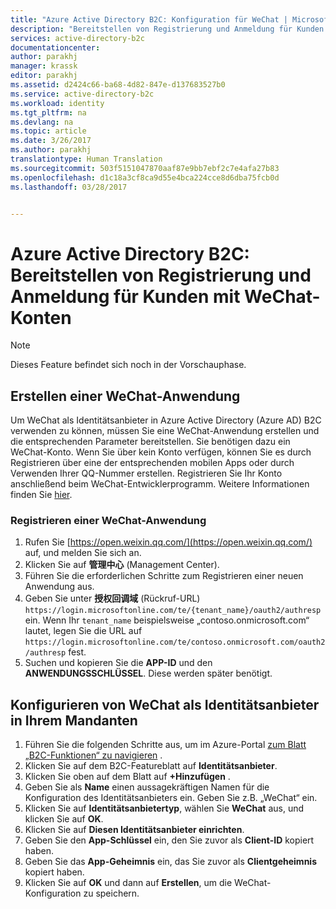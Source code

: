 ```yaml
---
title: "Azure Active Directory B2C: Konfiguration für WeChat | Microsoft-Dokumentation"
description: "Bereitstellen von Registrierung und Anmeldung für Kunden mit WeChat-Konten in mit Azure Active Directory B2C geschützten Anwendungen."
services: active-directory-b2c
documentationcenter: 
author: parakhj
manager: krassk
editor: parakhj
ms.assetid: d2424c66-ba68-4d82-847e-d137683527b0
ms.service: active-directory-b2c
ms.workload: identity
ms.tgt_pltfrm: na
ms.devlang: na
ms.topic: article
ms.date: 3/26/2017
ms.author: parakhj
translationtype: Human Translation
ms.sourcegitcommit: 503f5151047870aaf87e9bb7ebf2c7e4afa27b83
ms.openlocfilehash: d1c18a3cf8ca9d55e4bca224cce8d6dba75fcb0d
ms.lasthandoff: 03/28/2017


---
```

# <a name="azure-active-directory-b2c-provide-sign-up-and-sign-in-to-consumers-with-wechat-accounts"></a>Azure Active Directory B2C: Bereitstellen von Registrierung und Anmeldung für Kunden mit WeChat-Konten

> [!NOTE]
> Dieses Feature befindet sich noch in der Vorschauphase.
> 

## <a name="create-a-wechat-application"></a>Erstellen einer WeChat-Anwendung

Um WeChat als Identitätsanbieter in Azure Active Directory (Azure AD) B2C verwenden zu können, müssen Sie eine WeChat-Anwendung erstellen und die entsprechenden Parameter bereitstellen. Sie benötigen dazu ein WeChat-Konto. Wenn Sie über kein Konto verfügen, können Sie es durch Registrieren über eine der entsprechenden mobilen Apps oder durch Verwenden Ihrer QQ-Nummer erstellen. Registrieren Sie Ihr Konto anschließend beim WeChat-Entwicklerprogramm. Weitere Informationen finden Sie [hier](http://kf.qq.com/faq/161220Brem2Q161220uUjERB.html).

### <a name="register-a-wechat-application"></a>Registrieren einer WeChat-Anwendung

1. Rufen Sie [https://open.weixin.qq.com/](https://open.weixin.qq.com/) auf, und melden Sie sich an.
2. Klicken Sie auf **管理中心** (Management Center).
3. Führen Sie die erforderlichen Schritte zum Registrieren einer neuen Anwendung aus.
4. Geben Sie unter **授权回调域** (Rückruf-URL) `https://login.microsoftonline.com/te/{tenant_name}/oauth2/authresp` ein. Wenn Ihr `tenant_name` beispielsweise „contoso.onmicrosoft.com“ lautet, legen Sie die URL auf `https://login.microsoftonline.com/te/contoso.onmicrosoft.com/oauth2/authresp` fest.
5. Suchen und kopieren Sie die **APP-ID** und den **ANWENDUNGSSCHLÜSSEL**. Diese werden später benötigt.

## <a name="configure-wechat-as-an-identity-provider-in-your-tenant"></a>Konfigurieren von WeChat als Identitätsanbieter in Ihrem Mandanten
1. Führen Sie die folgenden Schritte aus, um im Azure-Portal [zum Blatt „B2C-Funktionen“ zu navigieren](active-directory-b2c-app-registration.md#navigate-to-the-b2c-features-blade) .
2. Klicken Sie auf dem B2C-Featureblatt auf **Identitätsanbieter**.
3. Klicken Sie oben auf dem Blatt auf **+Hinzufügen** .
4. Geben Sie als **Name** einen aussagekräftigen Namen für die Konfiguration des Identitätsanbieters ein. Geben Sie z.B. „WeChat“ ein.
5. Klicken Sie auf **Identitätsanbietertyp**, wählen Sie **WeChat** aus, und klicken Sie auf **OK**.
6. Klicken Sie auf **Diesen Identitätsanbieter einrichten**.
7. Geben Sie den **App-Schlüssel** ein, den Sie zuvor als **Client-ID** kopiert haben.
8. Geben Sie das **App-Geheimnis** ein, das Sie zuvor als **Clientgeheimnis** kopiert haben.
9. Klicken Sie auf **OK** und dann auf **Erstellen**, um die WeChat-Konfiguration zu speichern.


